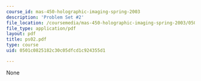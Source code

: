 ```yaml
---
course_id: mas-450-holographic-imaging-spring-2003
description: 'Problem Set #2'
file_location: /coursemedia/mas-450-holographic-imaging-spring-2003/0501c0825182c30c05dfcd1c924355d1_ps02.pdf
file_type: application/pdf
layout: pdf
title: ps02.pdf
type: course
uid: 0501c0825182c30c05dfcd1c924355d1

---
```

None